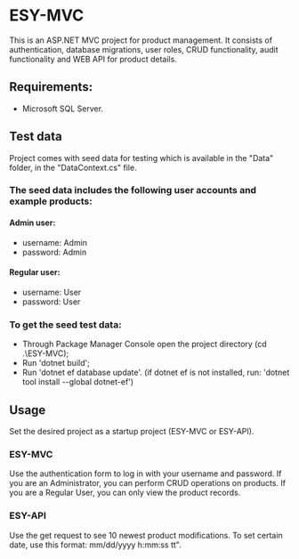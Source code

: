 # ESY-MVC

This is an ASP.NET MVC project for product management. It consists of authentication, database migrations, user roles, CRUD functionality, audit functionality and WEB API for product details.

## Requirements:
- Microsoft SQL Server.


## Test data
Project comes with seed data for testing which is available in the "Data" folder, in the "DataContext.cs" file.

### The seed data includes the following user accounts and example products:
#### Admin user: 
- username: Admin
- password: Admin

#### Regular user:
- username: User
- password: User

### To get the seed test data:
 - Through Package Manager Console open the project directory (cd .\ESY-MVC);
 - Run 'dotnet build';
 - Run 'dotnet ef database update'. (if dotnet ef is not installed, run: 'dotnet tool install --global dotnet-ef')


## Usage
Set the desired project as a startup project (ESY-MVC or ESY-API).

### ESY-MVC
Use the authentication form to log in with your username and password. If you are an Administrator, you can perform CRUD operations on products. If you are a Regular User, you can only view the product records.
### ESY-API 
Use the get request to see 10 newest product modifications. To set certain date, use this format: mm/dd/yyyy h:mm:ss tt".
